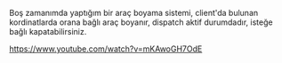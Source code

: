 Boş zamanımda yaptığım bir araç boyama sistemi, client'da bulunan kordinatlarda orana bağlı araç boyanır, dispatch aktif durumdadır, isteğe bağlı kapatabilirsiniz.

https://www.youtube.com/watch?v=mKAwoGH7OdE
